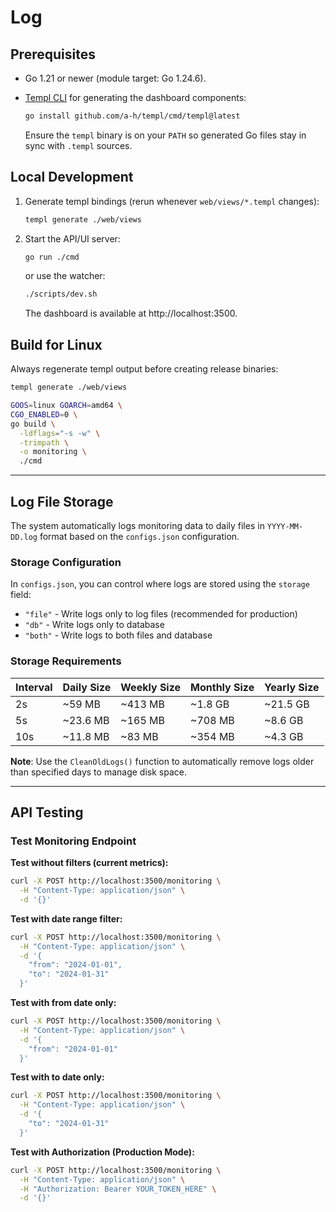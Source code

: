 # Log

## Prerequisites

- Go 1.21 or newer (module target: Go 1.24.6).
- [Templ CLI](https://templ.guide) for generating the dashboard components:

  ```bash
  go install github.com/a-h/templ/cmd/templ@latest
  ```

  Ensure the `templ` binary is on your `PATH` so generated Go files stay in sync with `.templ` sources.

## Local Development

1. Generate templ bindings (rerun whenever `web/views/*.templ` changes):

   ```bash
   templ generate ./web/views
   ```

2. Start the API/UI server:

   ```bash
   go run ./cmd
   ```

   or use the watcher:

   ```bash
   ./scripts/dev.sh
   ```

   The dashboard is available at http://localhost:3500.

## Build for Linux

Always regenerate templ output before creating release binaries:

```bash
templ generate ./web/views

GOOS=linux GOARCH=amd64 \
CGO_ENABLED=0 \
go build \
  -ldflags="-s -w" \
  -trimpath \
  -o monitoring \
  ./cmd
```

---

## Log File Storage

The system automatically logs monitoring data to daily files in `YYYY-MM-DD.log` format based on the `configs.json` configuration.

### Storage Configuration

In `configs.json`, you can control where logs are stored using the `storage` field:

- `"file"` - Write logs only to log files (recommended for production)
- `"db"` - Write logs only to database
- `"both"` - Write logs to both files and database

### Storage Requirements

| Interval | Daily Size | Weekly Size | Monthly Size | Yearly Size |
| -------- | ---------- | ----------- | ------------ | ----------- |
| 2s       | ~59 MB     | ~413 MB     | ~1.8 GB      | ~21.5 GB    |
| 5s       | ~23.6 MB   | ~165 MB     | ~708 MB      | ~8.6 GB     |
| 10s      | ~11.8 MB   | ~83 MB      | ~354 MB      | ~4.3 GB     |

**Note**: Use the `CleanOldLogs()` function to automatically remove logs older than specified days to manage disk space.

---

## API Testing

### Test Monitoring Endpoint

**Test without filters (current metrics):**

```bash
curl -X POST http://localhost:3500/monitoring \
  -H "Content-Type: application/json" \
  -d '{}'
```

**Test with date range filter:**

```bash
curl -X POST http://localhost:3500/monitoring \
  -H "Content-Type: application/json" \
  -d '{
    "from": "2024-01-01",
    "to": "2024-01-31"
  }'
```

**Test with from date only:**

```bash
curl -X POST http://localhost:3500/monitoring \
  -H "Content-Type: application/json" \
  -d '{
    "from": "2024-01-01"
  }'
```

**Test with to date only:**

```bash
curl -X POST http://localhost:3500/monitoring \
  -H "Content-Type: application/json" \
  -d '{
    "to": "2024-01-31"
  }'
```

**Test with Authorization (Production Mode):**

```bash
curl -X POST http://localhost:3500/monitoring \
  -H "Content-Type: application/json" \
  -H "Authorization: Bearer YOUR_TOKEN_HERE" \
  -d '{}'
```
